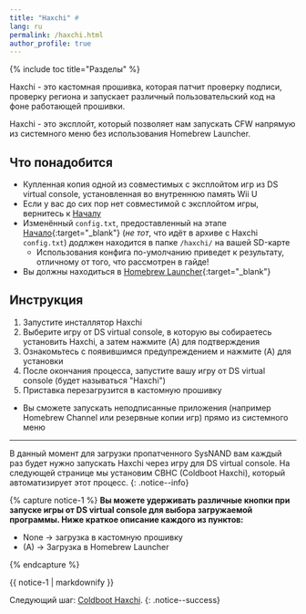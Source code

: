 ```yaml
---
title: "Haxchi" #
lang: ru
permalink: /haxchi.html
author_profile: true
---
```


{% include toc title="Разделы" %}

Haxchi - это кастомная прошивка, которая патчит проверку подписи, проверку региона и запускает различный пользовательский код на фоне работающей прошивки.

Haxchi - это эксплойт, который позволяет нам запускать CFW напрямую из системного меню без использования Homebrew Launcher.

## Что понадобится

+ Купленная копия одной из совместимых с эксплойтом игр из DS virtual console, установленная во внутреннюю память Wii U
+ Если у вас до сих пор нет совместимой с эксплойтом игры, вернитесь к [Началу](get-started)
+ Изменённый `config.txt`, предоставленный на этапе [Начало](get-started){:target="_blank"} (*не тот*, что идёт в архиве с Haxchi `config.txt`) додлжен находится в папке `/haxchi/` на вашей SD-карте
  + Использования конфига по-умолчанию приведет к результату, отличному от того, что рассмотрен в гайде! 
+ Вы должны находиться в [Homebrew Launcher](get-started#часть-v---homebrew-launcher){:target="_blank"}

## Инструкция

1. Запустите инсталлятор Haxchi
1. Выберите игру от DS virtual console, в которую вы собираетесь установить Haxchi, а затем нажмите (A) для подтверждения
1. Ознакомьтесь с появившимся предупреждением и нажмите (A) для установки
1. После окончания процесса, запустите вашу игру от DS virtual console (будет называться "Haxchi")
1. Приставка перезагрузится в кастомную прошивку
  + Вы сможете запускать неподписанные приложения (например Homebrew Channel или резервные копии игр) прямо из системного меню

___

В данный момент для загрузки пропатченного SysNAND вам каждый раз будет нужно запускать Haxchi через игру для DS virtual console. На следующей странице мы установим CBHC (Coldboot Haxchi), который автоматизирует этот процесс.
{: .notice--info}

{% capture notice-1 %}
**Вы можете удерживать различные кнопки при запуске игры от DS virtual console для выбора загружаемой программы. Ниже краткое описание каждого из пунктов:**

+ None -> загрузка в кастомную прошивку
+ (A) -> Загрузка в Homebrew Launcher

{% endcapture %}

<div class="notice--info">{{ notice-1 | markdownify }}</div>

Следующий шаг: [Coldboot Haxchi](coldboot-haxchi).
{: .notice--success}
